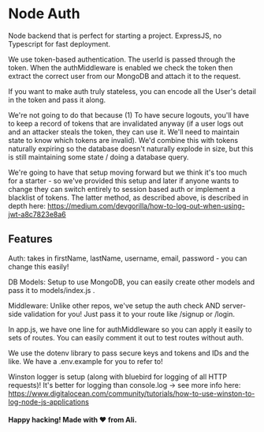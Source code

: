 Node Auth
=========================================
Node backend that is perfect for starting a project. ExpressJS, no Typescript for fast deployment.

We use token-based authentication. The userId is passed through the token. When the authMiddleware is enabled we check the token then extract the correct user from our MongoDB and attach it to the request. 

If you want to make auth truly stateless, you can encode all the User's detail in the token and pass it along. 

We're not going to do that because (1) To have secure logouts, you'll have to keep a record of tokens that are invalidated anyway (if a user logs out and an attacker steals the token, they can use it. We'll need to maintain state to know which tokens are invalid). We'd combine this with tokens naturally expiring so the database doesn't naturally explode in size, but this is still maintaining some state / doing a database query.

We're going to have that setup moving forward but we think it's too much for a starter - so we've provided this setup and later if anyone wants to change they can switch entirely to session based auth or implement a blacklist of tokens. The latter method, as described above, is described in depth here: https://medium.com/devgorilla/how-to-log-out-when-using-jwt-a8c7823e8a6 

## Features

Auth: takes in firstName, lastName, username, email, password - you can change this easily!

DB Models: Setup to use MongoDB, you can easily create other models and pass it to models/index.js .

Middleware: Unlike other repos, we've setup the auth check AND server-side validation for you! Just pass it to your route like /signup or /login.

In app.js, we have one line for authMiddleware so you can apply it easily to sets of routes. You can easily comment it out to test routes without auth.

We use the dotenv library to pass secure keys and tokens and IDs and the like. We have a .env.example for you to refer to!

Winston logger is setup (along with bluebird for logging of all HTTP requests)! It's better for logging than console.log -> see more info here: https://www.digitalocean.com/community/tutorials/how-to-use-winston-to-log-node-js-applications 

#### Happy hacking! Made with ❤️ from Ali.
